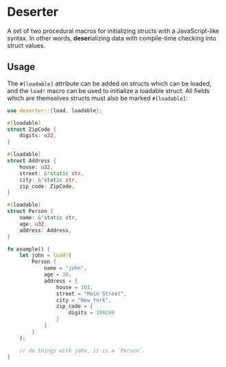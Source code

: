 # Deserter

A set of two procedural macros for initializing structs with a JavaScript-like syntax. In other words, **deser**ializing data with compile-time checking into struct values.

## Usage

The `#[loadable]` attribute can be added on structs which can be loaded, and the `load!` macro can be used to initialize a loadable struct. All fields which are themselves structs must also be marked `#[loadable]`:

```rust
use deserter::{load, loadable};

#[loadable]
struct ZipCode {
	digits: u32,
}

#[loadable]
struct Address {
	house: u32,
	street: &'static str,
	city: &'static str,
	zip_code: ZipCode,
}

#[loadable]
struct Person {
	name: &'static str,
	age: u32,
	address: Address,
}

fn example() {
	let john = load!(   
		Person {
			name = "john",
			age = 30,
			address = {
				house = 101,
				street = "Main Street",
				city = "New York",
				zip_code = {
					digits = 100200
				}
			}
		}
	);

	// do things with john, it is a `Person`.
}
```